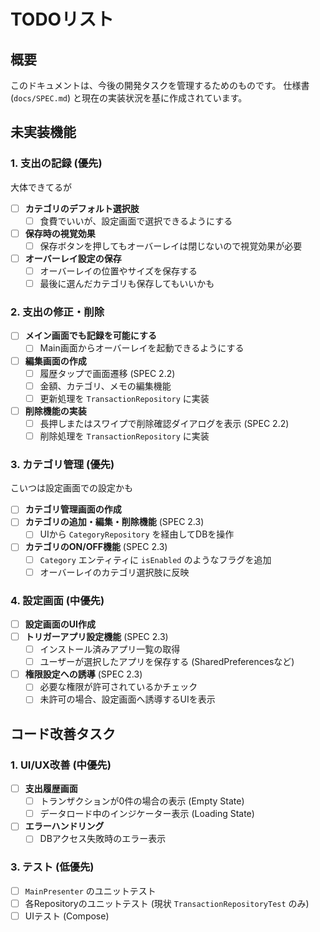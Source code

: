 # TODOリスト

## 概要

このドキュメントは、今後の開発タスクを管理するためのものです。
仕様書 (`docs/SPEC.md`) と現在の実装状況を基に作成されています。

## 未実装機能

### 1. 支出の記録 (優先)

大体できてるが

- [ ] **カテゴリのデフォルト選択肢**
    - [ ] 食費でいいが、設定画面で選択できるようにする
- [ ] **保存時の視覚効果**
    - [ ] 保存ボタンを押してもオーバーレイは閉じないので視覚効果が必要
- [ ] **オーバーレイ設定の保存**
    - [ ] オーバーレイの位置やサイズを保存する
    - [ ] 最後に選んだカテゴリも保存してもいいかも

### 2. 支出の修正・削除

- [ ] **メイン画面でも記録を可能にする**
    - [ ] Main画面からオーバーレイを起動できるようにする
- [ ] **編集画面の作成**
    - [ ] 履歴タップで画面遷移 (SPEC 2.2)
    - [ ] 金額、カテゴリ、メモの編集機能
    - [ ] 更新処理を `TransactionRepository` に実装
- [ ] **削除機能の実装**
    - [ ] 長押しまたはスワイプで削除確認ダイアログを表示 (SPEC 2.2)
    - [ ] 削除処理を `TransactionRepository` に実装

### 3. カテゴリ管理 (優先)

こいつは設定画面での設定かも

- [ ] **カテゴリ管理画面の作成**
- [ ] **カテゴリの追加・編集・削除機能** (SPEC 2.3)
    - [ ] UIから `CategoryRepository` を経由してDBを操作
- [ ] **カテゴリのON/OFF機能** (SPEC 2.3)
    - [ ] `Category` エンティティに `isEnabled` のようなフラグを追加
    - [ ] オーバーレイのカテゴリ選択肢に反映

### 4. 設定画面 (中優先)

- [ ] **設定画面のUI作成**
- [ ] **トリガーアプリ設定機能** (SPEC 2.3)
    - [ ] インストール済みアプリ一覧の取得
    - [ ] ユーザーが選択したアプリを保存する (SharedPreferencesなど)
- [ ] **権限設定への誘導** (SPEC 2.3)
    - [ ] 必要な権限が許可されているかチェック
    - [ ] 未許可の場合、設定画面へ誘導するUIを表示

## コード改善タスク

### 1. UI/UX改善 (中優先)

- [ ] **支出履歴画面**
    - [ ] トランザクションが0件の場合の表示 (Empty State)
    - [ ] データロード中のインジケーター表示 (Loading State)
- [ ] **エラーハンドリング**
    - [ ] DBアクセス失敗時のエラー表示

### 3. テスト (低優先)

- [ ] `MainPresenter` のユニットテスト
- [ ] 各Repositoryのユニットテスト (現状 `TransactionRepositoryTest` のみ)
- [ ] UIテスト (Compose)
